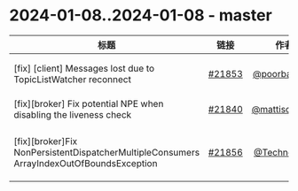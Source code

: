 # 2024-01-08..2024-01-08 - master
| 标题 | 链接 | 作者 | 标签 |
| - | :--: | :--: | - |
| [fix] [client] Messages lost due to TopicListWatcher reconnect | [#21853](https://github.com/apache/pulsar/pull/21853) | [@poorbarcode](https://github.com/poorbarcode) | `type/bug` `doc-not-needed` `category/reliability` `release/3.1.3`  | 
| [fix][broker] Fix potential NPE when disabling the liveness check | [#21840](https://github.com/apache/pulsar/pull/21840) | [@mattisonchao](https://github.com/mattisonchao) | `component/broker` `doc-not-needed` `ready-to-test`  | 
| [fix][broker]Fix NonPersistentDispatcherMultipleConsumers ArrayIndexOutOfBoundsException | [#21856](https://github.com/apache/pulsar/pull/21856) | [@Technoboy-](https://github.com/Technoboy-) | `doc-not-needed` `ready-to-test` `release/2.10.6` `release/3.0.3` `release/2.11.4` `release/3.1.3`  | 
